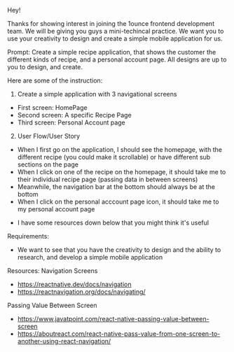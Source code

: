 Hey! 

Thanks for showing interest in joining the 1ounce frontend development team. We will be giving you guys a mini-techincal practice. We want you to use your creativity to design and create a simple mobile application for us.

Prompt: Create a simple recipe application, that shows the customer the different kinds of recipe, and a personal account page. All designs are up to you to design, and create.

Here are some of the instruction:

1. Create a simple application with 3 navigational screens
- First screen: HomePage
- Second screen: A specific Recipe Page
- Third screen: Personal Account page

2. User Flow/User Story
- When I first go on the application, I should see the homepage, with the different recipe (you could make it scrollable) or have different sub sections on the page
- When I click on one of the recipe on the homepage, it should take me to their individual recipe page (passing data in between screens)
- Meanwhile, the navigation bar at the bottom should always be at the bottom
- When I click on the personal acccount page icon, it should take me to my personal account page

* I have some resources down below that you might think it's useful

Requirements: 
- We want to see that you have the creativity to design and the ability to research, and develop a simple mobile application

Resources: 
Navigation Screens
- https://reactnative.dev/docs/navigation 
- https://reactnavigation.org/docs/navigating/

Passing Value Between Screen
- https://www.javatpoint.com/react-native-passing-value-between-screen
- https://aboutreact.com/react-native-pass-value-from-one-screen-to-another-using-react-navigation/ 